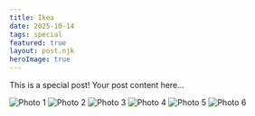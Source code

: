 ```yaml
---
title: Ikea
date: 2025-10-14
tags: special
featured: true
layout: post.njk
heroImage: true
---
```

This is a special post!
Your post content here...

<div class="photo-grid">
    <img src="/assets/c1.jpg" alt="Photo 1">
    <img src="/assets/c6.jpg" alt="Photo 2">
    <img src="/assets/c3.jpg" alt="Photo 3">
    <img src="/assets/c2.jpg" alt="Photo 4">
    <img src="/assets/c4.jpg" alt="Photo 5">
    <img src="/assets/c5.jpg" alt="Photo 6">
</div>